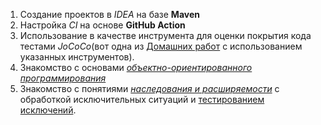 1. Cоздание проектов в *IDEA* на базе **Maven**
2. Настройка *CI* на основе **GitHub Action**
3. Использование в качестве инструмента для оценки покрытия кода тестами *JoCoCo*(вот одна из [Домашних работ](https://github.com/Kvazavr/HomeWork7_0) с использованием указанных инструментов).
4. Знакомство с основами [*объектно-ориентированного программирования*](https://github.com/Kvazavr/HomeWork9_0)
5. Знакомство с понятиями [*наследования и расширяемости*](https://github.com/Kvazavr/HomeWork11_0) с обработкой исключительных ситуаций и [тестированием исключений](https://github.com/Kvazavr/HomeWork12_0).

